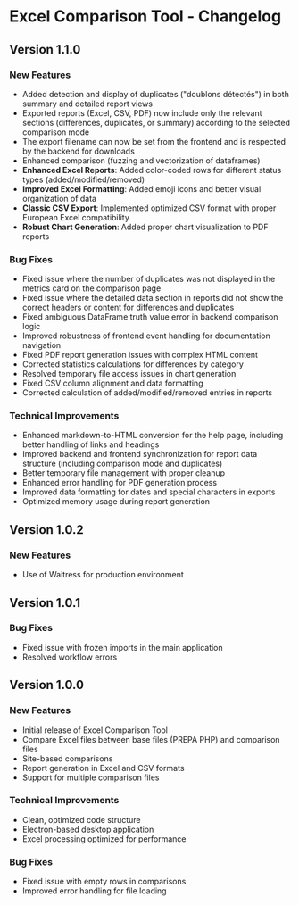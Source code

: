 # Excel Comparison Tool - Changelog

## Version 1.1.0

### New Features
- Added detection and display of duplicates ("doublons détectés") in both summary and detailed report views
- Exported reports (Excel, CSV, PDF) now include only the relevant sections (differences, duplicates, or summary) according to the selected comparison mode
- The export filename can now be set from the frontend and is respected by the backend for downloads
- Enhanced comparison (fuzzing and vectorization of dataframes)
- **Enhanced Excel Reports**: Added color-coded rows for different status types (added/modified/removed)
- **Improved Excel Formatting**: Added emoji icons and better visual organization of data
- **Classic CSV Export**: Implemented optimized CSV format with proper European Excel compatibility
- **Robust Chart Generation**: Added proper chart visualization to PDF reports

### Bug Fixes
- Fixed issue where the number of duplicates was not displayed in the metrics card on the comparison page
- Fixed issue where the detailed data section in reports did not show the correct headers or content for differences and duplicates
- Fixed ambiguous DataFrame truth value error in backend comparison logic
- Improved robustness of frontend event handling for documentation navigation
- Fixed PDF report generation issues with complex HTML content
- Corrected statistics calculations for differences by category
- Resolved temporary file access issues in chart generation
- Fixed CSV column alignment and data formatting
- Corrected calculation of added/modified/removed entries in reports

### Technical Improvements
- Enhanced markdown-to-HTML conversion for the help page, including better handling of links and headings
- Improved backend and frontend synchronization for report data structure (including comparison mode and duplicates)
- Better temporary file management with proper cleanup
- Enhanced error handling for PDF generation process
- Improved data formatting for dates and special characters in exports
- Optimized memory usage during report generation

## Version 1.0.2

### New Features
- Use of Waitress for production environment

## Version 1.0.1

### Bug Fixes
- Fixed issue with frozen imports in the main application
- Resolved workflow errors

## Version 1.0.0

### New Features
- Initial release of Excel Comparison Tool
- Compare Excel files between base files (PREPA PHP) and comparison files
- Site-based comparisons
- Report generation in Excel and CSV formats
- Support for multiple comparison files

### Technical Improvements
- Clean, optimized code structure
- Electron-based desktop application
- Excel processing optimized for performance

### Bug Fixes
- Fixed issue with empty rows in comparisons
- Improved error handling for file loading
